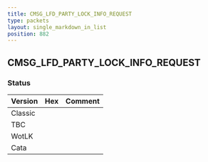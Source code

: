 ```yaml
---
title: CMSG_LFD_PARTY_LOCK_INFO_REQUEST
type: packets
layout: single_markdown_in_list
position: 882
---
```


## CMSG_LFD_PARTY_LOCK_INFO_REQUEST

### Status

Version | Hex | Comment
---------- | ---------- | ---------- 
Classic |  |  
TBC |  |  
WotLK |  |  
Cata |  |  
